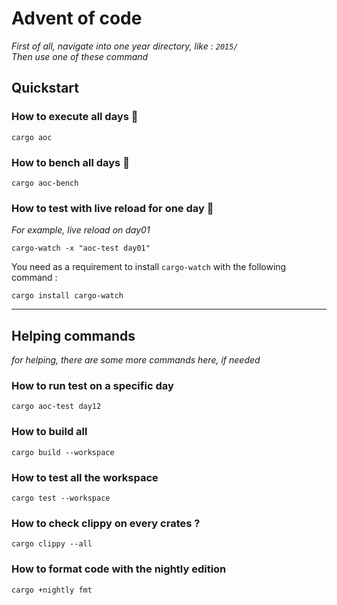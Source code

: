 # Advent of code

_First of all, navigate into one year directory, like : `2015/`_  
_Then use one of these command_

## Quickstart
### How to execute all days 🚀
```shell
cargo aoc
```

### How to bench all days 🚀
```shell
cargo aoc-bench
```

### How to test with live reload for one day 👀
_For example, live reload on day01_

```shell
cargo-watch -x "aoc-test day01"
```

You need as a requirement to install `cargo-watch` with the following command :
```
cargo install cargo-watch
```

---

## Helping commands
_for helping, there are some more commands here, if needed_  


### How to run test on a specific day
```shell
cargo aoc-test day12
```


### How to build all
```shell
cargo build --workspace
```

### How to test all the workspace
```shell
cargo test --workspace
```


### How to check clippy on every crates ?
```shell
cargo clippy --all
```

### How to format code with the nightly edition
```shell
cargo +nightly fmt
```
